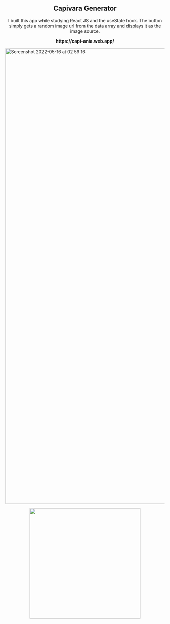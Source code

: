 <h2 align="center">Capivara Generator</h2>

<p align='center'>I built this app while studying React JS and the useState hook. The button simply gets a random image url from the data array and displays it as the image source.</p>
<p align='center'><strong>https://capi-ania.web.app/</strong></p>



<img width="1440" alt="Screenshot 2022-05-16 at 02 59 16" src="https://user-images.githubusercontent.com/94570140/168508914-33a66165-6655-469a-a77d-4f3855f19b58.png">

<p align="center" >
  <img height="350" src="https://user-images.githubusercontent.com/94570140/168509124-2f61153b-9ce8-481e-8cdc-24cb894246fa.gif" />
</p>
